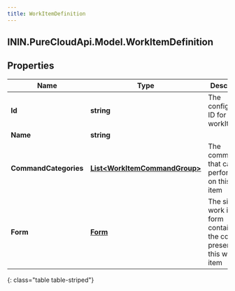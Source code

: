 ```yaml
---
title: WorkItemDefinition
---
```

## ININ.PureCloudApi.Model.WorkItemDefinition

## Properties

|Name | Type | Description | Notes|
|------------ | ------------- | ------------- | -------------|
| **Id** | **string** | The configuration ID for this workItem | |
| **Name** | **string** |  | [optional] |
| **CommandCategories** | [**List&lt;WorkItemCommandGroup&gt;**](WorkItemCommandGroup.html) | The commands that can be performed on this work item | [optional] |
| **Form** | [**Form**](Form.html) | The simple work item form containging the control to present for this work item | [optional] |
{: class="table table-striped"}


